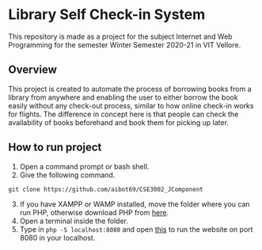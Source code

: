 
# Library Self Check-in System
This repository is made as a project for the subject Internet and Web Programming for the semester Winter Semester 2020-21 in VIT Vellore.

## Overview
This project is created to automate the process of borrowing books from a library from anywhere and enabling the user to either borrow the book easily without any check-out process, similar to how online check-in works for flights. The difference in concept here is that people can check the availability of books beforehand and book them for picking up later.

## How to run project
1. Open a command prompt or bash shell.
2. Give the following command.
```
git clone https://github.com/aibot69/CSE3002_JComponent
```
3. If you have XAMPP or WAMP installed, move the folder where you can run PHP, otherwise download PHP from [here](https://www.php.net/downloads.php).
4. Open a terminal inside the folder.
5. Type in `php -S localhost:8080` and open [this](localhost:8080) to run the website on port 8080 in your localhost.
